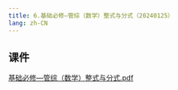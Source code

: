 ```yaml
---
title: 6.基础必修—管综（数学）整式与分式（20240125）
lang: zh-CN
---
```


## 课件
[基础必修—管综（数学）整式与分式.pdf](..%2F..%2Fpublic%2Fmath%2F2.%E6%95%B0%E5%AD%A6-%E6%AD%A3%E5%BC%8F%E8%AF%BE%2F6.%E5%9F%BA%E7%A1%80%E5%BF%85%E4%BF%AE%E2%80%94%E7%AE%A1%E7%BB%BC%EF%BC%88%E6%95%B0%E5%AD%A6%EF%BC%89%E6%95%B4%E5%BC%8F%E4%B8%8E%E5%88%86%E5%BC%8F%EF%BC%8820240125%EF%BC%89%2F%E5%9F%BA%E7%A1%80%E5%BF%85%E4%BF%AE%E2%80%94%E7%AE%A1%E7%BB%BC%EF%BC%88%E6%95%B0%E5%AD%A6%EF%BC%89%E6%95%B4%E5%BC%8F%E4%B8%8E%E5%88%86%E5%BC%8F.pdf)

